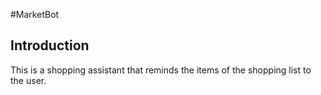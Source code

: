 #MarketBot

## Introduction

This is a shopping assistant that reminds the items of the shopping list to the user.
